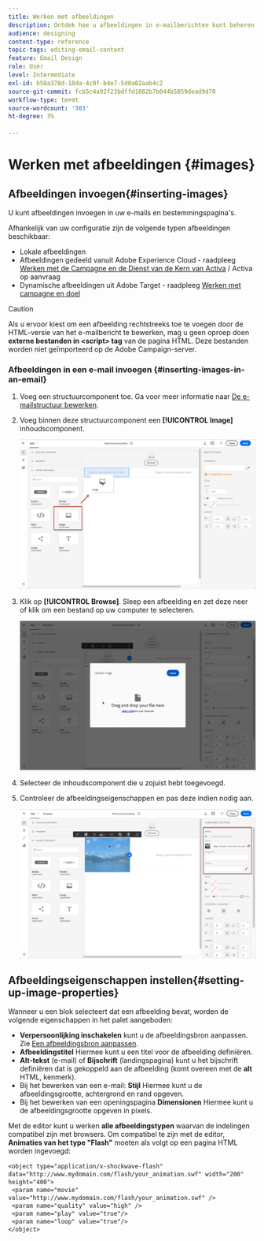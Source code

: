```yaml
---
title: Werken met afbeeldingen
description: Ontdek hoe u afbeeldingen in e-mailberichten kunt beheren met de e-mailontwerper.
audience: designing
content-type: reference
topic-tags: editing-email-content
feature: Email Design
role: User
level: Intermediate
exl-id: b58a378d-18da-4c0f-b4e7-5d0a02aab4c2
source-git-commit: fcb5c4a92f23bdffd1082b7b044b5859dead9d70
workflow-type: tm+mt
source-wordcount: '303'
ht-degree: 3%

---
```


# Werken met afbeeldingen {#images}

## Afbeeldingen invoegen{#inserting-images}

U kunt afbeeldingen invoegen in uw e-mails en bestemmingspagina&#39;s.

Afhankelijk van uw configuratie zijn de volgende typen afbeeldingen beschikbaar:

* Lokale afbeeldingen
* Afbeeldingen gedeeld vanuit Adobe Experience Cloud - raadpleeg [Werken met de Campagne en de Dienst van de Kern van Activa](../../integrating/using/working-with-campaign-and-assets-core-service.md) / Activa op aanvraag
* Dynamische afbeeldingen uit Adobe Target - raadpleeg [Werken met campagne en doel](../../integrating/using/about-campaign-target-integration.md)

>[!CAUTION]
>
>Als u ervoor kiest om een afbeelding rechtstreeks toe te voegen door de HTML-versie van het e-mailbericht te bewerken, mag u geen oproep doen **externe bestanden in &lt;script> tag** van de pagina HTML. Deze bestanden worden niet geïmporteerd op de Adobe Campaign-server.

### Afbeeldingen in een e-mail invoegen {#inserting-images-in-an-email}

1. Voeg een structuurcomponent toe. Ga voor meer informatie naar [De e-mailstructuur bewerken](../../designing/using/designing-from-scratch.md#defining-the-email-structure).
1. Voeg binnen deze structuurcomponent een **[!UICONTROL Image]** inhoudscomponent.

   ![](assets/des_insert_images_1.png)

1. Klik op **[!UICONTROL Browse]**. Sleep een afbeelding en zet deze neer of klik om een bestand op uw computer te selecteren.

   ![](assets/des_insert_images_2.png)

1. Selecteer de inhoudscomponent die u zojuist hebt toegevoegd.
1. Controleer de afbeeldingseigenschappen en pas deze indien nodig aan.

   ![](assets/des_insert_images_3.png)

## Afbeeldingseigenschappen instellen{#setting-up-image-properties}

Wanneer u een blok selecteert dat een afbeelding bevat, worden de volgende eigenschappen in het palet aangeboden:

* **Verpersoonlijking inschakelen** kunt u de afbeeldingsbron aanpassen. Zie [Een afbeeldingsbron aanpassen](../../designing/using/personalization.md#personalizing-an-image-source).
* **Afbeeldingstitel** Hiermee kunt u een titel voor de afbeelding definiëren.
* **Alt-tekst** (e-mail) of **Bijschrift** (landingspagina) kunt u het bijschrift definiëren dat is gekoppeld aan de afbeelding (komt overeen met de **alt** HTML, kenmerk).
* Bij het bewerken van een e-mail: **Stijl** Hiermee kunt u de afbeeldingsgrootte, achtergrond en rand opgeven.
* Bij het bewerken van een openingspagina **Dimensionen** Hiermee kunt u de afbeeldingsgrootte opgeven in pixels.

Met de editor kunt u werken **alle afbeeldingstypen** waarvan de indelingen compatibel zijn met browsers. Om compatibel te zijn met de editor, **Animaties van het type &quot;Flash&quot;** moeten als volgt op een pagina HTML worden ingevoegd:

```
<object type="application/x-shockwave-flash" data="http://www.mydomain.com/flash/your_animation.swf" width="200" height="400">
 <param name="movie" value="http://www.mydomain.com/flash/your_animation.swf" />
 <param name="quality" value="high" />
 <param name="play" value="true"/>
 <param name="loop" value="true"/> 
</object>
```

<!--
## Modifying images with the Adobe Creative SDK{#modifying-images-with-the-adobe-creative-sdk}

You can edit images and use a complete set of features powered by the Adobe Creative SDK to enhance your images directly in the content editor when editing emails or landing pages.

The image editor offers a powerful, full-featured image editing UI component that allows you to edit images and apply effects and frames, original high-quality stickers, beautiful overlays, fun features like tilt shift and color splash, pro-level adjustments and more.

To modify an image with the Adobe Creative SDK:

1. Select the image.
1. In the toolbar, click the Creative Cloud icon.

   ![](assets/des_creative_sdk_icon.png)

1. Select the tool you want to use through the icons on the top of the window to modify the image.

   ![](assets/email_designer_ccsdktoolbar.png)

1. Click **[!UICONTROL Save]** when modifications are done. The updated image is saved on Adobe Campaign server and ready to be used.

>[!NOTE]
>
>Tools offered in the image editor cannot be customized.
-->
